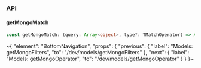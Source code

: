 

### API

#### getMongoMatch

```ts
const getMongoMatch: (query: Array<object>, type?: TMatchOperator) => Array<TMatch>;
```


~{
  "element": "BottomNavigation",
  "props": {
    "previous": {
      "label": "Models: getMongoFilters",
      "to": "/dev/models/getMongoFilters"
    },
    "next": {
      "label": "Models: getMongoOperator",
      "to": "/dev/models/getMongoOperator"
    }
  }
}~
